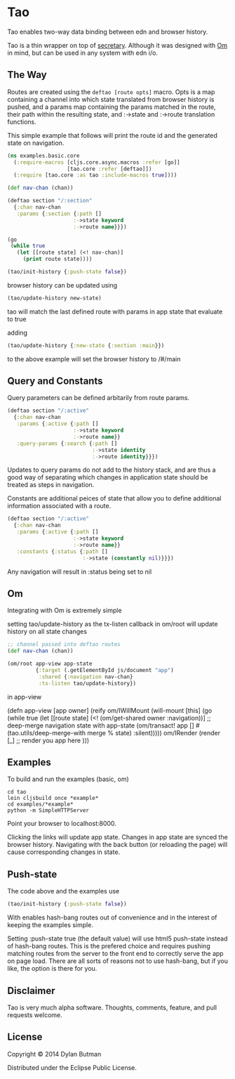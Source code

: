 # Tao

Tao enables two-way data binding between edn and browser history.

Tao is a thin wrapper on top of [secretary](https://github.com/gf3/secretary). Although it was designed with [Om](https://github.com/swannodette/om) in mind, but can be used in any system with edn i/o.

## The Way

Routes are created using the ```deftao [route opts]``` macro. Opts is a map containing a channel into which state translated from browser history is pushed, and a params map containing the params matched in the route, their path within the resulting state, and :->state and :->route translation functions.

This simple example that follows will print the route id and the generated state on navigation.

```clojure
(ns examples.basic.core
  (:require-macros [cljs.core.async.macros :refer [go]]
                   [tao.core :refer [deftao]])
  (:require [tao.core :as tao :include-macros true])))

(def nav-chan (chan))

(deftao section "/:section"
  {:chan nav-chan
   :params {:section {:path []
                     :->state keyword
                     :->route name}}})

(go
 (while true
   (let [[route state] (<! nav-chan)]
     (print route state))))

(tao/init-history {:push-state false})
```

browser history can be updated using

```clojure
(tao/update-history new-state)
```

tao will match the last defined route with params in app state that evaluate to true

adding

```clojure
(tao/update-history {:new-state {:section :main}})
```

to the above example will set the browser history to /#/main

## Query and Constants

Query parameters can be defined arbitarily from route params.

```clojure
(deftao section "/:active"
  {:chan nav-chan
   :params {:active {:path []
                     :->state keyword
                     :->route name}}
   :query-params {:search {:path []
                           :->state identity
                           :->route identity}}})
```

Updates to query params do not add to the history stack, and are thus a good way of separating which changes in application state should be treated as steps in navigation.

Constants are additional peices of state that allow you to define additional information associated with a route.


```clojure
(deftao section "/:active"
  {:chan nav-chan
   :params {:active {:path []
                     :->state keyword
                     :->route name}}
   :constants {:status {:path []
                        :->state (constantly nil)}}})
```

Any navigation will result in :status being set to nil

## Om

Integrating with Om is extremely simple

setting tao/update-history as the tx-listen callback in om/root will update history on all state changes

```clojure
;; channel passed into deftao routes
(def nav-chan (chan))

(om/root app-view app-state
         {:target (.getElementById js/document "app")
          :shared {:navigation nav-chan}
          :tx-listen tao/update-history})
```

in app-view

(defn app-view
  [app owner]
  (reify
    om/IWillMount
    (will-mount [this]
      (go
       (while true
         (let [[route state] (<! (om/get-shared owner :navigation))]
           ;; deep-merge navigation state with app-state
           (om/transact! app [] #(tao.utils/deep-merge-with merge % state) :silent)))))
    om/IRender
    (render [_]
      ;; render you app here
      )))

## Examples

To build and run the examples (basic, om)

```shell
cd tao
lein cljsbuild once *example*
cd examples/*example*
python -m SimpleHTTPServer
```

Point your browser to localhost:8000.

Clicking the links will update app state. Changes in app state are synced the browser history. Navigating with the back button (or reloading the page) will cause corresponding changes in state.

## Push-state

The code above and the examples use

```clojure
(tao/init-history {:push-state false})
```

With enables hash-bang routes out of convenience and in the interest of keeping the examples simple.

Setting :push-state true (the default value) will use html5 push-state instead of hash-bang routes. This is the prefered choice and requires pushing matching routes from the server to the front end to correctly serve the app on page load. There are all sorts of reasons not to use hash-bang, but if you like, the option is there for you.

## Disclaimer

Tao is very much alpha software. Thoughts, comments, feature, and pull requests welcome.

## License

Copyright © 2014 Dylan Butman

Distributed under the Eclipse Public License.
